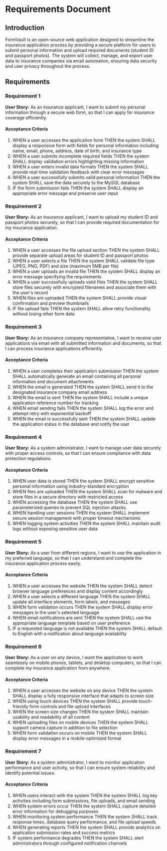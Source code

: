 # Requirements Document

## Introduction

FormVault is an open-source web application designed to streamline the insurance application process by providing a secure platform for users to submit personal information and upload required documents (student ID and passport photos). The system will collect, manage, and export user data to insurance companies via email automation, ensuring data security and user privacy throughout the process.

## Requirements

### Requirement 1

**User Story:** As an insurance applicant, I want to submit my personal information through a secure web form, so that I can apply for insurance coverage efficiently.

#### Acceptance Criteria

1. WHEN a user accesses the application form THEN the system SHALL display a responsive form with fields for personal information including name, email, phone, address, date of birth, and insurance type
2. WHEN a user submits incomplete required fields THEN the system SHALL display validation errors highlighting missing information
3. WHEN a user enters invalid data formats THEN the system SHALL provide real-time validation feedback with clear error messages
4. WHEN a user successfully submits valid personal information THEN the system SHALL save the data securely to the MySQL database
5. IF the form submission fails THEN the system SHALL display an appropriate error message and preserve user input

### Requirement 2

**User Story:** As an insurance applicant, I want to upload my student ID and passport photos securely, so that I can provide required documentation for my insurance application.

#### Acceptance Criteria

1. WHEN a user accesses the file upload section THEN the system SHALL provide separate upload areas for student ID and passport photos
2. WHEN a user selects a file THEN the system SHALL validate file type (JPEG, PNG, PDF) and size (maximum 5MB per file)
3. WHEN a user uploads an invalid file THEN the system SHALL display an error message specifying the requirements
4. WHEN a user successfully uploads valid files THEN the system SHALL store files securely with encrypted filenames and associate them with the user's record
5. WHEN files are uploaded THEN the system SHALL provide visual confirmation and preview thumbnails
6. IF file upload fails THEN the system SHALL allow retry functionality without losing other form data

### Requirement 3

**User Story:** As an insurance company representative, I want to receive user applications via email with all submitted information and documents, so that I can process insurance applications efficiently.

#### Acceptance Criteria

1. WHEN a user completes their application submission THEN the system SHALL automatically generate an email containing all personal information and document attachments
2. WHEN the email is generated THEN the system SHALL send it to the designated insurance company email address
3. WHEN the email is sent THEN the system SHALL include a unique application reference number for tracking
4. WHEN email sending fails THEN the system SHALL log the error and attempt retry with exponential backoff
5. WHEN the email is successfully sent THEN the system SHALL update the application status in the database and notify the user

### Requirement 4

**User Story:** As a system administrator, I want to manage user data securely with proper access controls, so that I can ensure compliance with data protection regulations.

#### Acceptance Criteria

1. WHEN user data is stored THEN the system SHALL encrypt sensitive personal information using industry-standard encryption
2. WHEN files are uploaded THEN the system SHALL scan for malware and store files in a secure directory with restricted access
3. WHEN accessing the database THEN the system SHALL use parameterized queries to prevent SQL injection attacks
4. WHEN handling user sessions THEN the system SHALL implement secure session management with proper timeout mechanisms
5. WHEN logging system activities THEN the system SHALL maintain audit logs without exposing sensitive user data

### Requirement 5

**User Story:** As a user from different regions, I want to use the application in my preferred language, so that I can understand and complete the insurance application process easily.

#### Acceptance Criteria

1. WHEN a user accesses the website THEN the system SHALL detect browser language preferences and display content accordingly
2. WHEN a user selects a different language THEN the system SHALL update all interface elements, form labels, and messages
3. WHEN form validation occurs THEN the system SHALL display error messages in the user's selected language
4. WHEN email notifications are sent THEN the system SHALL use the appropriate language template based on user preference
5. IF a requested language is not available THEN the system SHALL default to English with a notification about language availability

### Requirement 6

**User Story:** As a user on any device, I want the application to work seamlessly on mobile phones, tablets, and desktop computers, so that I can complete my insurance application from anywhere.

#### Acceptance Criteria

1. WHEN a user accesses the website on any device THEN the system SHALL display a fully responsive interface that adapts to screen size
2. WHEN using touch devices THEN the system SHALL provide touch-friendly form controls and file upload interfaces
3. WHEN the screen size changes THEN the system SHALL maintain usability and readability of all content
4. WHEN uploading files on mobile devices THEN the system SHALL support camera capture in addition to file selection
5. WHEN form validation occurs on mobile THEN the system SHALL display error messages in a mobile-optimized format

### Requirement 7

**User Story:** As a system administrator, I want to monitor application performance and user activity, so that I can ensure system reliability and identify potential issues.

#### Acceptance Criteria

1. WHEN users interact with the system THEN the system SHALL log key activities including form submissions, file uploads, and email sending
2. WHEN system errors occur THEN the system SHALL capture detailed error information for debugging purposes
3. WHEN monitoring system performance THEN the system SHALL track response times, database query performance, and file upload speeds
4. WHEN generating reports THEN the system SHALL provide analytics on application submission rates and success metrics
5. IF system performance degrades THEN the system SHALL alert administrators through configured notification channels